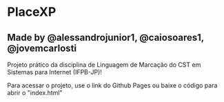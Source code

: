 # PlaceXP
## Made by @alessandrojunior1, @caiosoares1, @jovemcarlosti

Projeto prático da disciplina de Linguagem de Marcação do CST em Sistemas para Internet (IFPB-JP)!

Para acessar o projeto, use o link do Github Pages ou baixe o código para abrir o "index.html"
